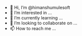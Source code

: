 - 👋 Hi, I’m @himanshumulesoft
- 👀 I’m interested in ...
- 🌱 I’m currently learning ...
- 💞️ I’m looking to collaborate on ...
- 📫 How to reach me ...

<!---
himanshumulesoft/himanshumulesoft is a ✨ special ✨ repository because its `README.md` (this file) appears on your GitHub profile.
You can click the Preview link to take a look at your changes.
--->
